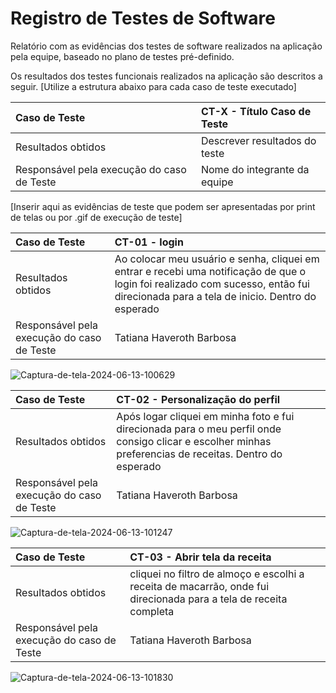 # Registro de Testes de Software

Relatório com as evidências dos testes de software realizados na aplicação pela equipe, baseado no plano de testes pré-definido.

Os resultados dos testes funcionais realizados na aplicação são descritos a seguir. [Utilize a estrutura abaixo para cada caso de teste executado]

|Caso de Teste    | CT-X - Título Caso de Teste |
|:---|:---|
| Resultados obtidos | Descrever resultados do teste  |
| Responsável pela execução do caso de Teste | Nome do integrante da equipe |

[Inserir aqui as evidências de teste que podem ser apresentadas por print de telas ou por .gif de execução de teste]


|Caso de Teste    | CT-01 -  login |
|:---|:---|
| Resultados obtidos | Ao colocar meu usuário e senha, cliquei em entrar e recebi uma notificação de que o login foi realizado com sucesso, então fui direcionada para a tela de inicio. Dentro do esperado  |
| Responsável pela execução do caso de Teste | Tatiana Haveroth Barbosa | 



![Captura-de-tela-2024-06-13-100629](https://github.com/ICEI-PUC-Minas-PMV-SInt/Grupo-04-Receitas/assets/165046436/0001f742-cf49-4933-95da-a30df5ced151)


|Caso de Teste    | CT-02 -  Personalização do perfil|
|:---|:---|
| Resultados obtidos | Após logar cliquei em minha foto e fui direcionada para o meu perfil onde consigo clicar e escolher minhas preferencias de receitas. Dentro do esperado  |
| Responsável pela execução do caso de Teste | Tatiana Haveroth Barbosa | 

![Captura-de-tela-2024-06-13-101247](https://github.com/ICEI-PUC-Minas-PMV-SInt/Grupo-04-Receitas/assets/165046436/88b208fa-7f1e-4c77-9860-64056d71214b)


|Caso de Teste    | CT-03 - Abrir tela da receita|
|:---|:---|
| Resultados obtidos | cliquei no filtro de almoço e escolhi a receita de macarrão, onde fui direcionada para a tela de receita completa   |
| Responsável pela execução do caso de Teste | Tatiana Haveroth Barbosa |

![Captura-de-tela-2024-06-13-101830](https://github.com/ICEI-PUC-Minas-PMV-SInt/Grupo-04-Receitas/assets/165046436/ac6f3722-0888-4849-9c35-c8153307eab0)
